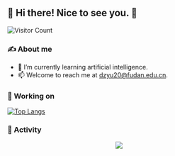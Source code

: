 ## **👋 Hi there! Nice to see you. 👏**

![Visitor Count](https://profile-counter.glitch.me/lumeilevel/count.svg)

### ✍ About me

- 🌱 I’m currently learning artificial intelligence.
- 📫 Welcome to reach me at dzyu20@fudan.edu.cn.

### 🦾 Working on

[![Top Langs](https://github-readme-stats.vercel.app/api/top-langs/?username=lumeilevel)](https://github.com/lumeilevel/github-readme-stats)

### 🎯 Activity

<div align="center"> <img src="https://activity-graph.herokuapp.com/graph?username=lumeilevel&theme=xcode" /> </div>

